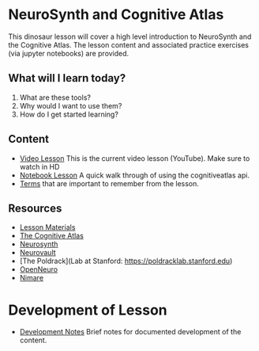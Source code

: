 # NeuroSynth and Cognitive Atlas

This dinosaur lesson will cover a high level introduction to NeuroSynth and the
Cognitive Atlas. The lesson content and associated practice exercises (via jupyter
notebooks) are provided.

## What will I learn today?

 1. What are these tools?
 2. Why would I want to use them?
 3. How do I get started learning?

## Content

 - [Video Lesson](https://youtu.be/c07MYFA5xPU) This is the current video lesson (YouTube). Make sure to watch in HD
 - [Notebook Lesson](notebook/cognitive-atlas-intro.ipynb) A quick walk through of using the cognitiveatlas api.
 - [Terms](terms.md) that are important to remember from the lesson.


## Resources

 - [Lesson Materials](https://github.com/vsoch/dinosaur-lessons/tree/master/neuro)
 - [The Cognitive Atlas](https://www.cognitiveatlas.org)
 - [Neurosynth](http://neurosynth.org)
 - [Neurovault](https://www.neurovault.org)
 - [The Poldrack](Lab at Stanford: https://poldracklab.stanford.edu)
 - [OpenNeuro](https://www.openneuro.org)
 - [Nimare](https://www.github.com/neurostuff/NiMare)

# Development of Lesson

 - [Development Notes](development.md) Brief notes for documented development of the content.
